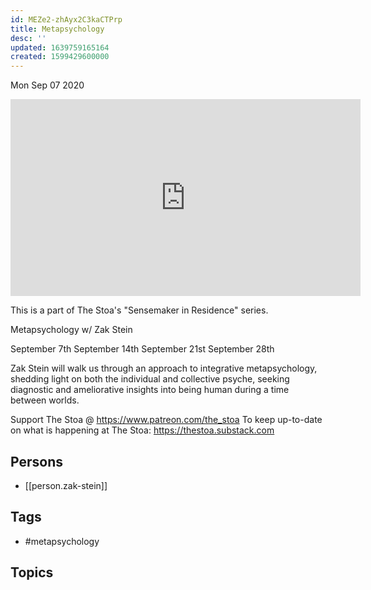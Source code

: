 ```yaml
---
id: MEZe2-zhAyx2C3kaCTPrp
title: Metapsychology
desc: ''
updated: 1639759165164
created: 1599429600000
---
```





Mon Sep 07 2020

<iframe width="560" height="315" src="https://www.youtube.com/embed/PZNDhdKekjg" title="Metapsychology w/ Zak Stein. September 7th, 2020" frameborder="0" allow="accelerometer; autoplay; clipboard-write; encrypted-media; gyroscope; picture-in-picture" allowfullscreen ></iframe>

This is a part of The Stoa's "Sensemaker in Residence" series. 

Metapsychology w/ Zak Stein

September 7th
September 14th
September 21st
September 28th 

Zak Stein will walk us through an approach to integrative metapsychology, shedding light on both the individual and collective psyche, seeking diagnostic and ameliorative insights into being human during a time between worlds.

Support The Stoa @ https://www.patreon.com/the_stoa
To keep up-to-date on what is happening at The Stoa: https://thestoa.substack.com

## Persons

- [[person.zak-stein]]

## Tags

- #metapsychology

## Topics



